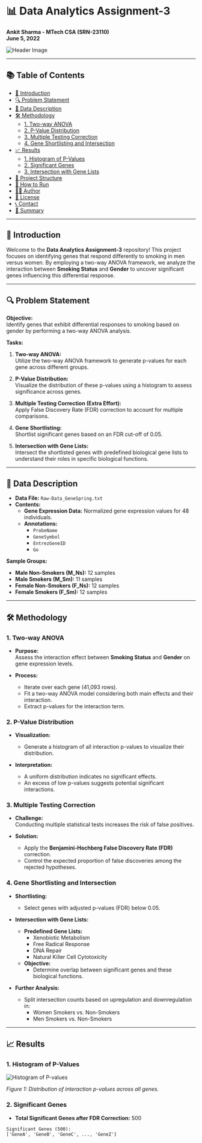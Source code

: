 # 📊 **Data Analytics Assignment-3**

**Ankit Sharma - MTech CSA (SRN-23110)**  
**June 5, 2022**

![Header Image](https://via.placeholder.com/1200x300.png?text=Data+Analytics+Assignment-3)

---

## 📚 **Table of Contents**

- [📖 Introduction](#-introduction)
- [🔍 Problem Statement](#-problem-statement)
- [📂 Data Description](#-data-description)
- [🛠️ Methodology](#️-methodology)
  - [1. Two-way ANOVA](#1-two-way-anova)
  - [2. P-Value Distribution](#2-p-value-distribution)
  - [3. Multiple Testing Correction](#3-multiple-testing-correction)
  - [4. Gene Shortlisting and Intersection](#4-gene-shortlisting-and-intersection)
- [📈 Results](#-results)
  - [1. Histogram of P-Values](#1-histogram-of-p-values)
  - [2. Significant Genes](#2-significant-genes)
  - [3. Intersection with Gene Lists](#3-intersection-with-gene-lists)
- [📁 Project Structure](#-project-structure)
- [🔧 How to Run](#-how-to-run)
- [👨‍💻 Author](#-author)
- [📜 License](#-license)
- [📞 Contact](#-contact)
- [📝 Summary](#-summary)

---

## 📖 **Introduction**

Welcome to the **Data Analytics Assignment-3** repository! This project focuses on identifying genes that respond differently to smoking in men versus women. By employing a two-way ANOVA framework, we analyze the interaction between **Smoking Status** and **Gender** to uncover significant genes influencing this differential response.

---

## 🔍 **Problem Statement**

**Objective:**  
Identify genes that exhibit differential responses to smoking based on gender by performing a two-way ANOVA analysis.

**Tasks:**

1. **Two-way ANOVA:**  
   Utilize the two-way ANOVA framework to generate p-values for each gene across different groups.
   
2. **P-Value Distribution:**  
   Visualize the distribution of these p-values using a histogram to assess significance across genes.
   
3. **Multiple Testing Correction (Extra Effort):**  
   Apply False Discovery Rate (FDR) correction to account for multiple comparisons.
   
4. **Gene Shortlisting:**  
   Shortlist significant genes based on an FDR cut-off of 0.05.
   
5. **Intersection with Gene Lists:**  
   Intersect the shortlisted genes with predefined biological gene lists to understand their roles in specific biological functions.

---

## 📂 **Data Description**

- **Data File:** `Raw-Data_GeneSpring.txt`
- **Contents:**  
  - **Gene Expression Data:** Normalized gene expression values for 48 individuals.
  - **Annotations:**  
    - `ProbeName`
    - `GeneSymbol`
    - `EntrezGeneID`
    - `Go`

**Sample Groups:**

- **Male Non-Smokers (M_Ns):** 12 samples
- **Male Smokers (M_Sm):** 11 samples
- **Female Non-Smokers (F_Ns):** 12 samples
- **Female Smokers (F_Sm):** 12 samples

---

## 🛠️ **Methodology**

### 1. Two-way ANOVA

- **Purpose:**  
  Assess the interaction effect between **Smoking Status** and **Gender** on gene expression levels.
  
- **Process:**
  - Iterate over each gene (41,093 rows).
  - Fit a two-way ANOVA model considering both main effects and their interaction.
  - Extract p-values for the interaction term.

### 2. P-Value Distribution

- **Visualization:**  
  - Generate a histogram of all interaction p-values to visualize their distribution.
  
- **Interpretation:**  
  - A uniform distribution indicates no significant effects.
  - An excess of low p-values suggests potential significant interactions.

### 3. Multiple Testing Correction

- **Challenge:**  
  Conducting multiple statistical tests increases the risk of false positives.
  
- **Solution:**  
  - Apply the **Benjamini-Hochberg False Discovery Rate (FDR)** correction.
  - Control the expected proportion of false discoveries among the rejected hypotheses.

### 4. Gene Shortlisting and Intersection

- **Shortlisting:**  
  - Select genes with adjusted p-values (FDR) below 0.05.
  
- **Intersection with Gene Lists:**  
  - **Predefined Gene Lists:**
    - Xenobiotic Metabolism
    - Free Radical Response
    - DNA Repair
    - Natural Killer Cell Cytotoxicity
  - **Objective:**  
    - Determine overlap between significant genes and these biological functions.
  
- **Further Analysis:**  
  - Split intersection counts based on upregulation and downregulation in:
    - Women Smokers vs. Non-Smokers
    - Men Smokers vs. Non-Smokers

---

## 📈 **Results**

### 1. Histogram of P-Values

![Histogram of P-values](https://github.com/yourusername/Data-Analytics-Assignment-3/blob/main/analysis/plots/pvalue_histogram.png?raw=true)

*Figure 1: Distribution of interaction p-values across all genes.*

### 2. Significant Genes

- **Total Significant Genes after FDR Correction:** 500

```plaintext
Significant Genes (500):
['GeneA', 'GeneB', 'GeneC', ..., 'GeneZ']
